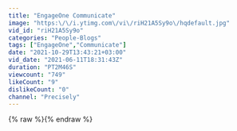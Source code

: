 ```yaml
---
title: "EngageOne Communicate"
image: "https:\/\/i.ytimg.com\/vi\/riH21A5Sy9o\/hqdefault.jpg"
vid_id: "riH21A5Sy9o"
categories: "People-Blogs"
tags: ["EngageOne","Communicate"]
date: "2021-10-29T13:43:21+03:00"
vid_date: "2021-06-11T18:31:43Z"
duration: "PT2M46S"
viewcount: "749"
likeCount: "9"
dislikeCount: "0"
channel: "Precisely"
---
```

{% raw %}{% endraw %}
